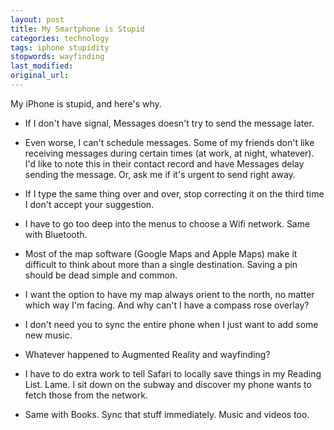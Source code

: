 ```yaml
---
layout: post
title: My Smartphone is Stupid
categories: technology
tags: iphone stupidity
stopwords: wayfinding
last_modified:
original_url:
---
```


My iPhone is stupid, and here's why.

* If I don't have signal, Messages doesn't try to send the message later.

* Even worse, I can't schedule messages. Some of my friends don't like receiving messages during certain times (at work, at night, whatever). I'd like to note this in their contact record and have Messages delay sending the message. Or, ask me if it's urgent to send right away.

* If I type the same thing over and over, stop correcting it on the third time I don't accept your suggestion.

* I have to go too deep into the menus to choose a Wifi network. Same with Bluetooth.

* Most of the map software (Google Maps and Apple Maps) make it difficult to think about more than a single destination. Saving a pin should be dead simple and common.

* I want the option to have my map always orient to the north, no matter which way I'm facing. And why can't I have a compass rose overlay?

* I don't need you to sync the entire phone when I just want to add some new music.

* Whatever happened to Augmented Reality and wayfinding?

* I have to do extra work to tell Safari to locally save things in my Reading List. Lame. I sit down on the subway and discover my phone wants to fetch those from the network.

* Same with Books. Sync that stuff immediately. Music and videos too.
